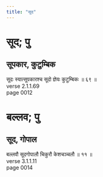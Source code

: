 ```yaml
---
title: "सूद"
---
```


# सूद; पु
## सूपकार, कुटुम्बिक
सूदः स्यात्सूपकारश्च सूदो ज्ञेयः कुटुम्बिकः ॥ ६९ ॥<br />verse 2.1.1.69<br />page 0012

# बल्लव; पु
## सूद, गोपाल
बल्लवौ सूदगोपालौ चिकुरौ केशचञ्चलौ ॥ ११ ॥<br />verse 3.1.1.11<br />page 0014

